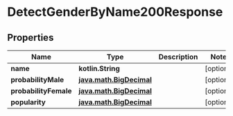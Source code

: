 
# DetectGenderByName200Response

## Properties
| Name | Type | Description | Notes |
| ------------ | ------------- | ------------- | ------------- |
| **name** | **kotlin.String** |  |  [optional] |
| **probabilityMale** | [**java.math.BigDecimal**](java.math.BigDecimal.md) |  |  [optional] |
| **probabilityFemale** | [**java.math.BigDecimal**](java.math.BigDecimal.md) |  |  [optional] |
| **popularity** | [**java.math.BigDecimal**](java.math.BigDecimal.md) |  |  [optional] |



